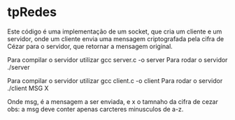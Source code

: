 # tpRedes

Este código é uma implementação de um socket, que cria um cliente e um servidor, 
onde um cliente envia uma mensagem criptografada pela cifra de Cézar para o servidor, 
que retornar a mensagem original.

Para compilar o servidor utilizar gcc server.c -o server
Para rodar o servidor ./server

Para compilar o servidor utilizar gcc client.c -o client
Para rodar o servidor ./client MSG X

Onde msg, é a mensagem a ser enviada, e x o tamnaho da cifra de cezar
obs: a msg deve conter apenas carcteres minusculos de a-z.
